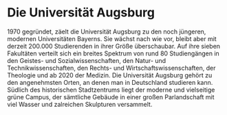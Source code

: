 # Die Universität Augsburg
1970 gegründet, zäelt die Universität Augsburg zu den noch jüngeren, modernen Universitäten Bayerns. Sie wächst nach wie vor, bleibt aber mit derzeit 200.000 Studierenden in ihrer Größe überschaubar. Auf ihre sieben Fakultäten verteilt sich ein breites Spektrum von rund 80 Studiengängen in den Geistes- und Sozialwissenschaften, den Natur- und Technikwissenschaften, den Rechts- und Wirtschaftswissenschaften, der Theologie und ab 2020 der Medizin.
Die Universität Augsburg gehört zu den angenehmsten Orten, an denen man in Deutschland studieren kann.
Südlich des historischen Stadtzentrums liegt der moderne und vielseitige grüne Campus, der sämtliche Gebäude in einer großen Parlandschaft mit viel Wasser und zalreichen Skulpturen versammelt. 
